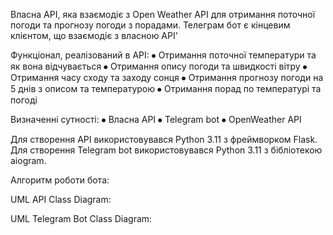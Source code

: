 Власна API, яка взаємодіє з Open Weather API для отримання поточної
погоди та прогнозу погоди з порадами.
Телеграм бот є кінцевим клієнтом, що взаємодіє з власною АРІ'

Функціонал, реалізований в API:
⦁ Отримання поточної температури та як вона відчувається
⦁ Отримання опису погоди та швидкості вітру
⦁ Отримання часу сходу та заходу сонця
⦁ Отримання прогнозу погоди на 5 днів з описом та температурою
⦁ Отримання порад по температурі та погоді

Визначенні сутності:
⦁ Власна API
⦁ Telegram bot
⦁ OpenWeather API

Для створення API використовувався Python 3.11 з фреймворком Flask. Для
створення Telegram bot використовувався Python 3.11 з бібліотекою
aiogram.


Алгоритм роботи бота: 

UML API Class Diagram:


UML Telegram Bot Class Diagram:

